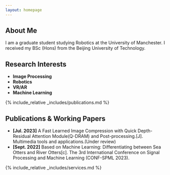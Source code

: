 ```yaml
---
layout: homepage
---
```


## About Me

I am a graduate student studying Robotics at the University of Manchester. I received my BSc (Hons) from the Beijing University of Technology.

## Research Interests

- **Image Processing** 
- **Robotics**
- **VR/AR**
- **Machine Learning**

{% include_relative _includes/publications.md %}

## Publications & Working Papers

- **[Jul. 2023]**  A Fast Learned Image Compression with Quick Depth-Residual Attention Module(Q-DRAM) and
Post-processing.[J]. Multimedia tools and applications.(Under review)
- **[Sept. 2022]**  Based on Machine Learning: Differentiating between Sea Otters and River Otters[c]. The 3rd International Conference on Signal Processing and Machine Learning (CONF-SPML 2023).




{% include_relative _includes/services.md %}
